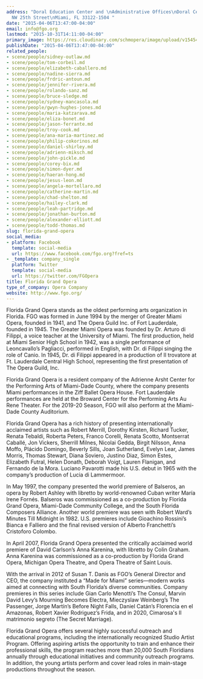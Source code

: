 ```yaml
---
address: "Doral Education Center and \nAdministrative Offices\nDoral Center\n8390
  NW 25th Street\nMiami, FL 33122-1504 "
date: "2015-04-06T13:47:00-04:00"
email: info@fgo.org
lastmod: "2015-10-31T14:11:00-04:00"
primary_image: https://res.cloudinary.com/schmopera/image/upload/v1545409169/media/webhook-uploads/1446315117529/Logo---FGO.jpg.jpg
publishDate: "2015-04-06T13:47:00-04:00"
related_people:
- scene/people/sidney-outlaw.md
- scene/people/tom-corbeil.md
- scene/people/elizabeth-caballero.md
- scene/people/nadine-sierra.md
- scene/people/frdric-antoun.md
- scene/people/jennifer-rivera.md
- scene/people/rolando-sanz.md
- scene/people/bruce-sledge.md
- scene/people/sydney-mancasola.md
- scene/people/gwyn-hughes-jones.md
- scene/people/maria-katzarava.md
- scene/people/eliza-bonet.md
- scene/people/jason-ferrante.md
- scene/people/troy-cook.md
- scene/people/ana-maria-martinez.md
- scene/people/philip-cokorinos.md
- scene/people/daniel-shirley.md
- scene/people/adrienn-miksch.md
- scene/people/john-pickle.md
- scene/people/corey-bix.md
- scene/people/simon-dyer.md
- scene/people/haeran-hong.md
- scene/people/jesus-leon.md
- scene/people/angela-mortellaro.md
- scene/people/catherine-martin.md
- scene/people/chad-shelton.md
- scene/people/hailey-clark.md
- scene/people/leah-partridge.md
- scene/people/jonathan-burton.md
- scene/people/alexander-elliott.md
- scene/people/todd-thomas.md
slug: florida-grand-opera
social_media:
- platform: Facebook
  template: social-media
  url: https://www.facebook.com/fgo.org?fref=ts
- _template: company_single
  platform: Twitter
  template: social-media
  url: https://twitter.com/FGOpera
title: Florida Grand Opera
type_of_company: Opera Company
website: http://www.fgo.org/
---
```

Florida Grand Opera stands as the oldest performing arts organization in Florida. FGO was formed in June 1994 by the merger of Greater Miami Opera, founded in 1941, and The Opera Guild Inc. of Fort Lauderdale, founded in 1945. The Greater Miami Opera was founded by Dr. Arturo di Filippi, a voice teacher at the University of Miami. The first production, held at Miami Senior High School in 1942, was a single performance of Leoncavallo’s Pagliacci, performed in English, with Dr. di Filippi singing the role of Canio. In 1945, Dr. di Filippi appeared in a production of Il trovatore at Ft. Lauderdale Central High School, representing the first presentation of The Opera Guild, Inc.

Florida Grand Opera is a resident company of the Adrienne Arsht Center for the Performing Arts of Miami-Dade County, where the company presents Miami performances in the Ziff Ballet Opera House. Fort Lauderdale performances are held at the Broward Center for the Performing Arts Au Rene Theater. For the 2019-20 Season, FGO will also perform at the Miami-Dade County Auditorium.

Florida Grand Opera has a rich history of presenting internationally acclaimed artists such as Robert Merrill, Dorothy Kirsten, Richard Tucker, Renata Tebaldi, Roberta Peters, Franco Corelli, Renata Scotto, Montserrat Caballé, Jon Vickers, Sherrill Milnes, Nicolai Gedda, Birgit Nilsson, Anna Moffo, Plácido Domingo, Beverly Sills, Joan Sutherland, Evelyn Lear, James Morris, Thomas Stewart, Diana Soviero, Justino Diaz, Simon Estes, Elizabeth Futral, Helen Donath, Deborah Voigt, Lauren Flanigan, and Fernando de la Mora. Luciano Pavarotti made his U.S. debut in 1965 with the company’s production of Lucia di Lammermoor.

In May 1997, the company presented the world premiere of Balseros, an opera by Robert Ashley with libretto by world-renowned Cuban writer María Irene Fornés. Balseros was commissioned as a co-production by Florida Grand Opera, Miami-Dade Community College, and the South Florida Composers Alliance. Another world premiere was seen with Robert Ward’s Minutes Till Midnight in 1982. U.S. premieres include Gioachino Rossini’s Bianca e Falliero and the final revised version of Alberto Franchetti’s Cristoforo Colombo.

In April 2007, Florida Grand Opera presented the critically acclaimed world premiere of David Carlson’s Anna Karenina, with libretto by Colin Graham. Anna Karenina was commissioned as a co-production by Florida Grand Opera, Michigan Opera Theatre, and Opera Theatre of Saint Louis.

With the arrival in 2012 of Susan T. Danis as FGO’s General Director and CEO, the company instituted a “Made for Miami” series—modern works aimed at connecting with South Florida’s diverse communities. Company premieres in this series include Gian Carlo Menotti’s The Consul, Marvin David Levy’s Mourning Becomes Electra, Mieczyslaw Weinberg’s The Passenger, Jorge Martín’s Before Night Falls, Daniel Catán’s Florencia en el Amazonas, Robert Xavier Rodriguez’s Frida, and in 2020, Cimarosa's Il matrimonio segreto (The Secret Marriage).

Florida Grand Opera offers several highly successful outreach and educational programs, including the internationally recognized Studio Artist Program. Offering aspiring artists the opportunity to train and enhance their professional skills, the program reaches more than 20,000 South Floridians annually through educational initiatives and community outreach programs. In addition, the young artists perform and cover lead roles in main-stage productions throughout the season.